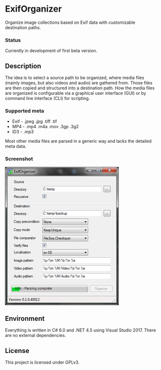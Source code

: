 ExifOrganizer
=============

Organize image collections based on Exif data with customizable destination paths.
### Status
Currently in development of first beta version.

## Description
The idea is to select a source path to be organized, where media files (mainly images, but also videos and audio) are gathered from. Those files are then copied and structured into a destination path. How the media files are organized is configurable via a graphical user interface (GUI) or by command line interface (CLI) for scripting.

### Supported meta
* Exif - .jpeg .jpg .tiff .tif
* MP4 - .mp4 .m4a .mov .3gp .3g2
* ID3 - .mp3

Most other media files are parsed in a generic way and lacks the detailed meta data.

### Screenshot
![ExifOrganizer GUI](screenshot.png)

## Environment
Everything is written in C# 6.0 and .NET 4.5 using Visual Studio 2017. There are no external dependencies.

## License
This project is licensed under GPLv3.

